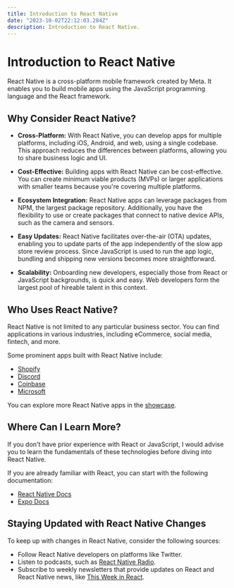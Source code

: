 ```yaml
---
title: Introduction to React Native
date: "2023-10-02T22:12:03.284Z"
description: Introduction to React Native.
---
```

# Introduction to React Native

React Native is a cross-platform mobile framework created by Meta. It enables you to build mobile apps using the JavaScript programming language and the React framework.

## Why Consider React Native?

- **Cross-Platform:** With React Native, you can develop apps for multiple platforms, including iOS, Android, and web, using a single codebase. This approach reduces the differences between platforms, allowing you to share business logic and UI.

- **Cost-Effective:** Building apps with React Native can be cost-effective. You can create minimum viable products (MVPs) or larger applications with smaller teams because you're covering multiple platforms.

- **Ecosystem Integration:** React Native apps can leverage packages from NPM, the largest package repository. Additionally, you have the flexibility to use or create packages that connect to native device APIs, such as the camera and sensors.

- **Easy Updates:** React Native facilitates over-the-air (OTA) updates, enabling you to update parts of the app independently of the slow app store review process. Since JavaScript is used to run the app logic, bundling and shipping new versions becomes more straightforward.

- **Scalability:** Onboarding new developers, especially those from React or JavaScript backgrounds, is quick and easy. Web developers form the largest pool of hireable talent in this context.

## Who Uses React Native?

React Native is not limited to any particular business sector. You can find applications in various industries, including eCommerce, social media, fintech, and more.

Some prominent apps built with React Native include:
- [Shopify](https://shopify.engineering/migrating-our-largest-mobile-app-to-react-native)
- [Discord](https://discord.com/blog/android-react-native-framework-update)
- [Coinbase](https://www.coinbase.com/blog/announcing-coinbases-successful-transition-to-react-native)
- [Microsoft](https://devblogs.microsoft.com/react-native/)

You can explore more React Native apps in the [showcase](https://reactnative.dev/showcase).

## Where Can I Learn More?

If you don't have prior experience with React or JavaScript, I would advise you to learn the fundamentals of these technologies before diving into React Native.

If you are already familiar with React, you can start with the following documentation:
- [React Native Docs](https://reactnative.dev/)
- [Expo Docs](https://docs.expo.dev/)

## Staying Updated with React Native Changes

To keep up with changes in React Native, consider the following sources:
- Follow React Native developers on platforms like Twitter.
- Listen to podcasts, such as [React Native Radio](https://reactnativeradio.com/).
- Subscribe to weekly newsletters that provide updates on React and React Native news, like [This Week in React](https://thisweekinreact.com/).

